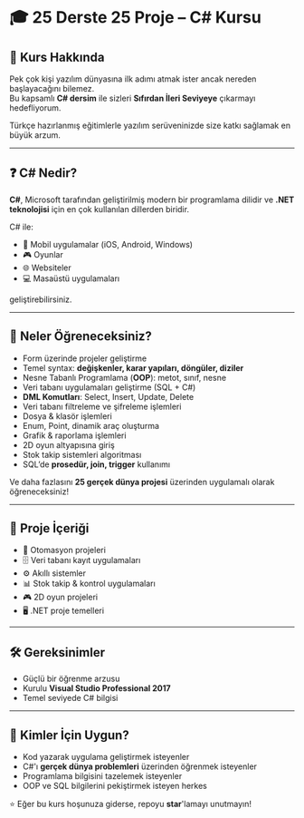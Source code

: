 # 🎓 25 Derste 25 Proje – C# Kursu


## 📌 Kurs Hakkında

Pek çok kişi yazılım dünyasına ilk adımı atmak ister ancak nereden başlayacağını bilemez.  
Bu kapsamlı **C# dersim** ile sizleri **Sıfırdan İleri Seviyeye** çıkarmayı hedefliyorum.  

Türkçe hazırlanmış eğitimlerle yazılım serüveninizde size katkı sağlamak en büyük arzum.  

---

## ❓ C# Nedir?

**C#**, Microsoft tarafından geliştirilmiş modern bir programlama dilidir ve **.NET teknolojisi** için en çok kullanılan dillerden biridir.  

C# ile:  
- 📱 Mobil uygulamalar (iOS, Android, Windows)  
- 🎮 Oyunlar  
- 🌐 Websiteler  
- 💻 Masaüstü uygulamaları  

geliştirebilirsiniz.  

---

## 🚀 Neler Öğreneceksiniz?

- Form üzerinde projeler geliştirme  
- Temel syntax: **değişkenler, karar yapıları, döngüler, diziler**  
- Nesne Tabanlı Programlama (**OOP**): metot, sınıf, nesne  
- Veri tabanı uygulamaları geliştirme (SQL + C#)  
- **DML Komutları**: Select, Insert, Update, Delete  
- Veri tabanı filtreleme ve şifreleme işlemleri  
- Dosya & klasör işlemleri  
- Enum, Point, dinamik araç oluşturma  
- Grafik & raporlama işlemleri  
- 2D oyun altyapısına giriş  
- Stok takip sistemleri algoritması  
- SQL’de **prosedür, join, trigger** kullanımı  

Ve daha fazlasını **25 gerçek dünya projesi** üzerinden uygulamalı olarak öğreneceksiniz!  

---

## 📂 Proje İçeriği

- 🎯 Otomasyon projeleri  
- 🗄️ Veri tabanı kayıt uygulamaları  
- ⚙️ Akıllı sistemler  
- 📊 Stok takip & kontrol uygulamaları  
- 🎮 2D oyun projeleri  
- 🖥️ .NET proje temelleri  

---

## 🛠️ Gereksinimler

- Güçlü bir öğrenme arzusu  
- Kurulu **Visual Studio Professional 2017**  
- Temel seviyede C# bilgisi  

---

## 👥 Kimler İçin Uygun?

- Kod yazarak uygulama geliştirmek isteyenler  
- C#'ı **gerçek dünya problemleri** üzerinden öğrenmek isteyenler  
- Programlama bilgisini tazelemek isteyenler  
- OOP ve SQL bilgilerini pekiştirmek isteyen herkes  


⭐ Eğer bu kurs hoşunuza giderse, repoyu **star**'lamayı unutmayın!
